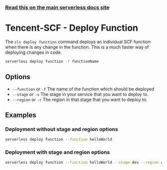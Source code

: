 <!--
title: Serverless Framework Commands - Tencent-SCF - Deploy Function
menuText: deploy function
menuOrder: 4
description: Deploy your service to the specified provider
layout: Doc
-->

<!-- DOCS-SITE-LINK:START automatically generated  -->

### [Read this on the main serverless docs site](https://www.serverless.com/framework/docs/providers/tencent/cli-reference/deploy-function/)

<!-- DOCS-SITE-LINK:END -->

# Tencent-SCF - Deploy Function

The `sls deploy function` command deploys an individual SCF function when there is any change in the function. This is a much faster way of deploying changes in code.

```bash
serverless deploy function -f functionName
```

## Options

- `--function` or `-f` The name of the function which should be deployed
- `--stage` or `-s` The stage in your service that you want to deploy to.
- `--region` or `-r` The region in that stage that you want to deploy to.

## Examples

### Deployment without stage and region options

```bash
serverless deploy function --function helloWorld
```

### Deployment with stage and region options

```bash
serverless deploy function --function helloWorld --stage dev --region ap-guangzhou
```
